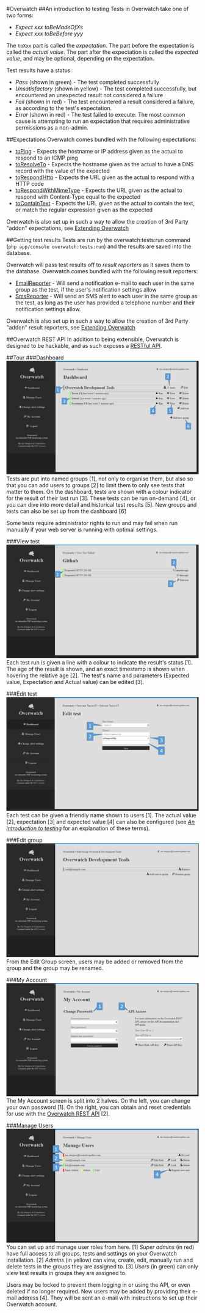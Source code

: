 #Overwatch
##An introduction to testing
Tests in Overwatch take one of two forms:
- _Expect xxx toBeMadeOfXs_
- _Expect xxx toBeBefore yyy_

The `toXxx` part is called the _expectation_. The part before the expectation is called the _actual value_. The part after the expectation is called the _expected value_, and may be optional, depending on the expectation.

Test results have a status:
- _Pass_ (shown in green) - The test completed successfully
- _Unsatisfactory_ (shown in yellow) - The test completed successfully, but encountered an unexpected result not considered a failure
- _Fail_ (shown in red) - The test encountered a result considered a failure, as according to the test's expectation.
- _Error_ (shown in red) - The test failed to execute. The most common cause is attempting to run an expectation that requires administrative permissions as a non-admin.

##Expectations
Overwatch comes bundled with the following expectations:
- [toPing](expectations/to_ping.md) - Expects the hostname or IP address given as the actual to respond to an ICMP ping
- [toResolveTo](expectations/to_resolve_to.md) - Expects the hostname given as the actual to have a DNS record with the value of the expected
- [toRespondHttp](expectations/to_respond_http.md) - Expects the URL given as the actual to respond with a HTTP code
- [toRespondWithMimeType](expectations/to_respond_with_mime_type.md) - Expects the URL given as the actual to respond with Content-Type equal to the expected
- [toContainText](expectations/to_contain_text.md) - Expects the URL given as the actual to contain the text, or match the regular expression given as the expected

Overwatch is also set up in such a way to allow the creation of 3rd Party "addon" expectations, see [Extending Overwatch](extending.md)

##Getting test results
Tests are run by the overwatch:tests:run command (`php app/console overwatch:tests:run`) and the results are saved into the database.

Overwatch will pass test results off to _result reporters_ as it saves them to the database. Overwatch comes bundled with the following result reporters:
- [EmailReporter](result-reporters/email_reporter.md) - Will send a notification e-mail to each user in the same group as the test, if the user's notification settings allow
- [SmsReporter](result-reporters/sms_reporter.md) - Will send an SMS alert to each user in the same group as the test, as long as the user has provided a telephone number and their notification settings allow.

Overwatch is also set up in such a way to allow the creation of 3rd Party "addon" result reporters, see [Extending Overwatch](extending.md)

##Overwatch REST API
In addition to being extensible, Overwatch is designed to be hackable, and as such exposes a [RESTful API](api.md).

##Tour
###Dashboard
![Overwatch Dashboard](screenshots/overwatch_dashboard_tour.png)
Tests are put into named groups [1], not only to organise them, but also so that you can add users to groups [2] to limit them to only see tests that matter to them.
On the dashboard, tests are shown with a colour indicator for the result of their last run [3]. These tests can be run on-demand [4], or you can dive into more detail and historical test results [5].
New groups and tests can also be set up from the dashboard [6]

Some tests require administrator rights to run and may fail when run manually if your web server is running with optimal settings.

###View test
![View Test Screen](screenshots/overwatch_view_test_tour.png)
Each test run is given a line with a colour to indicate the result's status [1]. The age of the result is shown, and an exact timestamp is shown when hovering the relative age [2]. The test's name and parameters (Expected value, Expectation and Actual value) can be edited [3].

###Edit test
![Edit Test Screen](screenshots/overwatch_edit_test_tour.png)
Each test can be given a friendly name shown to users [1]. The actual value [2], expectation [3] and expected value [4] can also be configured (see _[An introduction to testing](https://github.com/zsturgess/overwatch/blob/master/app/Resources/docs/index.md#an-introduction-to-testing)_ for an explanation of these terms).

###Edit group
![Edit group Screen](screenshots/overwatch_edit_group_tour.png)
From the Edit Group screen, users may be added or removed from the group and the group may be renamed.

###My Account
![My Account Screen](screenshots/overwatch_my_account_tour.png)
The My Account screen is split into 2 halves. On the left, you can change your own password [1]. On the right, you can obtain and reset credentials for use with the [Overwatch REST API](api.md) [2].

###Manage Users
![Manage Users Screen](screenshots/overwatch_manage_users_tour.png)
You can set up and manage user roles from here.
[1] _Super admins_ (in red) have full access to all groups, tests and settings on your Overwatch installation.
[2] _Admins_ (in yellow) can view, create, edit, manually run and delete tests in the groups they are assigned to.
[3] _Users_ (in green) can only view test results in groups they are assigned to.

Users may be locked to prevent them logging in or using the API, or even deleted if no longer required.
New users may be added by providing their e-mail address [4]. They will be sent an e-mail with instructions to set up their Overwatch account.
